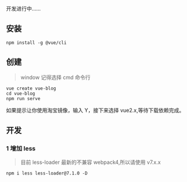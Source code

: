 开发进行中……

## 安装
```
npm install -g @vue/cli
```

## 创建
> window 记得选择 cmd 命令行
```
vue create vue-blog
cd vue-blog
npm run serve
```
如果提示让你使用淘宝镜像，输入 Y，接下来选择 vue2.x,等待下载依赖完成。

## 开发
### 1 增加 less
> 目前 less-loader 最新的不兼容 webpack4,所以请使用 v7.x.x
>

```
npm i less less-loader@7.1.0 -D
```
